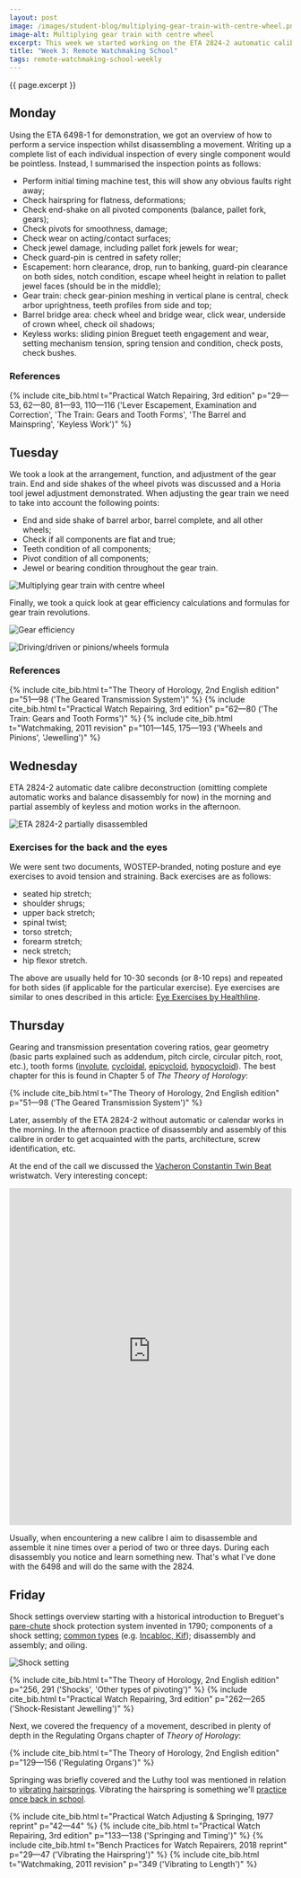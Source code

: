 ```yaml
---
layout: post
image: /images/student-blog/multiplying-gear-train-with-centre-wheel.png
image-alt: Multiplying gear train with centre wheel
excerpt: This week we started working on the ETA 2824-2 automatic calibre and covered the theory surrounding the gear train, gearing and transmission, shock systems, frequency, and hairspring vibrating. Earlier in the week we were shown service inspection points on the ETA 6498-1.
title: "Week 3: Remote Watchmaking School"
tags: remote-watchmaking-school-weekly
---
```


{{ page.excerpt }}

## Monday
Using the ETA 6498-1 for demonstration, we got an overview of how to perform a service inspection whilst disassembling a movement. Writing up a complete list of each individual inspection of every single component would be pointless. Instead, I summarised the inspection points as follows:
 - Perform initial timing machine test, this will show any obvious faults right away;
 - Check hairspring for flatness, deformations;
 - Check end-shake on all pivoted components (balance, pallet fork, gears);
 - Check pivots for smoothness, damage;
 - Check wear on acting/contact surfaces;
 - Check jewel damage, including pallet fork jewels for wear;
 - Check guard-pin is centred in safety roller;
 - Escapement: horn clearance, drop, run to banking, guard-pin clearance on both sides, notch condition, escape wheel height in relation to pallet jewel faces (should be in the middle);
 - Gear train: check gear-pinion meshing in vertical plane is central, check arbor uprightness, teeth profiles from side and top;
 - Barrel bridge area: check wheel and bridge wear, click wear, underside of crown wheel, check oil shadows;
 - Keyless works: sliding pinion Breguet teeth engagement and wear, setting mechanism tension, spring tension and condition, check posts, check bushes.

### References
{% include cite_bib.html t="Practical Watch Repairing, 3rd edition" p="29—53, 62—80, 81—93, 110—116 ('Lever Escapement, Examination and Correction', 'The Train: Gears and Tooth Forms', 'The Barrel and Mainspring', 'Keyless Work')" %}

## Tuesday
We took a look at the arrangement, function, and adjustment of the gear train. End and side shakes of the wheel pivots was discussed and a Horia tool jewel adjustment demonstrated. When adjusting the gear train we need to take into account the following points:
 - End and side shake of barrel arbor, barrel complete, and all other wheels;
 - Check if all components are flat and true;
 - Teeth condition of all components;
 - Pivot condition of all components;
 - Jewel or bearing condition throughout the gear train.

![Multiplying gear train with centre wheel](/images/student-blog/multiplying-gear-train-with-centre-wheel.png)

Finally, we took a quick look at gear efficiency calculations and formulas for gear train revolutions.

![Gear efficiency](/images/student-blog/gear-efficiency.png)

![Driving/driven or pinions/wheels formula](/images/student-blog/driving-driven-or-pinions-wheels-formula.png)

### References
{% include cite_bib.html t="The Theory of Horology, 2nd English edition" p="51—98 ('The Geared Transmission System')" %}
{% include cite_bib.html t="Practical Watch Repairing, 3rd edition" p="62—80 ('The Train: Gears and Tooth Forms')" %}
{% include cite_bib.html t="Watchmaking, 2011 revision" p="101—145, 175—193 ('Wheels and Pinions', 'Jewelling')" %}

## Wednesday
ETA 2824-2 automatic date calibre deconstruction (omitting complete automatic works and balance disassembly for now) in the morning and partial assembly of keyless and motion works in the afternoon.

![ETA 2824-2 partially disassembled](/images/student-blog/eta-2824-2-partially-disassembled.jpg)

### Exercises for the back and the eyes
We were sent two documents, WOSTEP-branded, noting posture and eye exercises to avoid tension and straining. Back exercises are as follows:
 - seated hip stretch;
 - shoulder shrugs;
 - upper back stretch;
 - spinal twist;
 - torso stretch;
 - forearm stretch;
 - neck stretch;
 - hip flexor stretch.

The above are usually held for 10-30 seconds (or 8-10 reps) and repeated for both sides (if applicable for the particular exercise). Eye exercises are similar to ones described in this article: [Eye Exercises by Healthline](https://www.healthline.com/health/eye-health/eye-exercises).

## Thursday
Gearing and transmission presentation covering ratios, gear geometry (basic parts explained such as addendum, pitch circle, circular pitch, root, etc.), tooth forms ([involute](https://en.wikipedia.org/wiki/Involute_gear), [cycloidal](https://en.wikipedia.org/wiki/Cycloid_gear), [epicycloid](https://en.wikipedia.org/wiki/Epicycloid), [hypocycloid](https://en.wikipedia.org/wiki/Hypocycloid)). The best chapter for this is found in Chapter 5 of *The Theory of Horology*:

{% include cite_bib.html t="The Theory of Horology, 2nd English edition" p="51—98 ('The Geared Transmission System')" %}

Later, assembly of the ETA 2824-2 without automatic or calendar works in the morning. In the afternoon practice of disassembly and assembly of this calibre in order to get acquainted with the parts, architecture, screw identification, etc.

At the end of the call we discussed the [Vacheron Constantin Twin Beat](https://www.vacheron-constantin.com/en/manufacture/twin-beat.html) wristwatch. Very interesting concept:

<iframe width="100%" height="600" src="https://www.youtube-nocookie.com/embed/o6XL-orHZLI" frameborder="0" allow="accelerometer; autoplay; clipboard-write; encrypted-media; gyroscope; picture-in-picture" allowfullscreen></iframe>

Usually, when encountering a new calibre I aim to disassemble and assemble it nine times over a period of two or three days. During each disassembly you notice and learn something new. That's what I've done with the 6498 and will do the same with the 2824.

## Friday
Shock settings overview starting with a historical introduction to Breguet's [pare-chute](https://www.breguet.com/en/history/inventions/pare-chute) shock protection system invented in 1790; components of a shock setting; [common types](https://www.great-british-watch.co.uk/watch-anti-shock-settings/) (e.g. [Incabloc, Kif](https://www.bobinchak.com/watchmaking/2018/3/30/shock-protection-kif-vs-incabloc)); disassembly and assembly; and oiling.

![Shock setting](/images/student-blog/shock-setting.png)

{% include cite_bib.html t="The Theory of Horology, 2nd English edition" p="256, 291 ('Shocks', 'Other types of pivoting')" %}
{% include cite_bib.html t="Practical Watch Repairing, 3rd edition" p="262—265 ('Shock-Resistant Jewelling')" %}

Next, we covered the frequency of a movement, described in plenty of depth in the Regulating Organs chapter of *Theory of Horology*:

{% include cite_bib.html t="The Theory of Horology, 2nd English edition" p="129—156 ('Regulating Organs')" %}

Springing was briefly covered and the Luthy tool was mentioned in relation to [vibrating hairsprings](https://watchmaking.weebly.com/hairspring-vibrating-tool.html). Vibrating the hairspring is something we'll [practice once back in school](https://www.bobinchak.com/watchmaking/2017/4/26/hairspring-week-vibrating-the-hairspring).

{% include cite_bib.html t="Practical Watch Adjusting & Springing, 1977 reprint" p="42—44" %}
{% include cite_bib.html t="Practical Watch Repairing, 3rd edition" p="133—138 ('Springing and Timing')" %}
{% include cite_bib.html t="Bench Practices for Watch Repairers, 2018 reprint" p="29—47 ('Vibrating the Hairspring')" %}
{% include cite_bib.html t="Watchmaking, 2011 revision" p="349 ('Vibrating to Length')" %}
